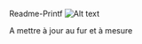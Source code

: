 Readme-Printf
![Alt text](https://drive.google.com/file/d/1U-wjFMTZBPMgve6OQBxjcdbi1-ipA9SP/view?usp=drive_link)


A mettre à jour au fur et à mesure 
